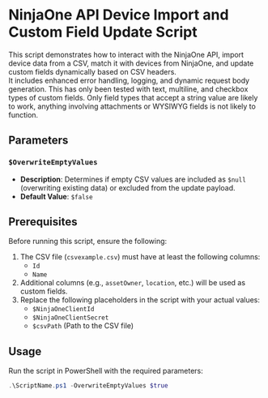 # NinjaOne API Device Import and Custom Field Update Script

This script demonstrates how to interact with the NinjaOne API, import device data from a CSV, match it with devices from NinjaOne, and update custom fields dynamically based on CSV headers.  
It includes enhanced error handling, logging, and dynamic request body generation. This has only been tested with text, multiline, and checkbox types of custom fields. Only field types that accept a string value are likely to work, anything involving attachments or WYSIWYG fields is not likely to function.

## Parameters

### `$OverwriteEmptyValues`
- **Description**: Determines if empty CSV values are included as `$null` (overwriting existing data) or excluded from the update payload.  
- **Default Value**: `$false`

## Prerequisites

Before running this script, ensure the following:

1. The CSV file (`csvexample.csv`) must have at least the following columns:
   - `Id`
   - `Name`
2. Additional columns (e.g., `assetOwner`, `location`, etc.) will be used as custom fields.
3. Replace the following placeholders in the script with your actual values:
   - `$NinjaOneClientId`
   - `$NinjaOneClientSecret`
   - `$csvPath` (Path to the CSV file)

## Usage

Run the script in PowerShell with the required parameters:

```powershell
.\ScriptName.ps1 -OverwriteEmptyValues $true
